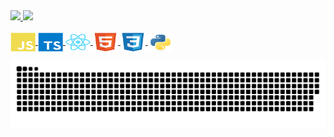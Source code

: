 <div>
 <a href="https://github.com/CaiolBarreto">
 <img height="160em" src="https://github-readme-stats.vercel.app/api?username=CaiolBarreto&show_icons=true&theme=gotham&include_all_commits=true&count_private=true"/>
 <img height="160em" src="https://github-readme-stats.vercel.app/api/top-langs/?username=CaiolBarreto&layout=compact&langs_count=16&theme=gotham"/>
<div>
<div style="display: inline_block"><br>
  <img align="center" alt="Rafa-Js" height="30" width="40" src="https://raw.githubusercontent.com/devicons/devicon/master/icons/javascript/javascript-plain.svg">
  <img align="center" alt="Rafa-Ts" height="30" width="40" src="https://raw.githubusercontent.com/devicons/devicon/master/icons/typescript/typescript-plain.svg">
  <img align="center" alt="Rafa-React" height="30" width="40" src="https://raw.githubusercontent.com/devicons/devicon/master/icons/react/react-original.svg">
  <img align="center" alt="Rafa-HTML" height="30" width="40" src="https://raw.githubusercontent.com/devicons/devicon/master/icons/html5/html5-original.svg">
  <img align="center" alt="Rafa-CSS" height="30" width="40" src="https://raw.githubusercontent.com/devicons/devicon/master/icons/css3/css3-original.svg">
  <img align="center" alt="Rafa-Python" height="30" width="40" src="https://raw.githubusercontent.com/devicons/devicon/master/icons/python/python-original.svg">
</div>
 
![Snake animation](https://github.com/Caiolbarreto/Caiolbarreto/blob/output/github-contribution-grid-snake.svg)
